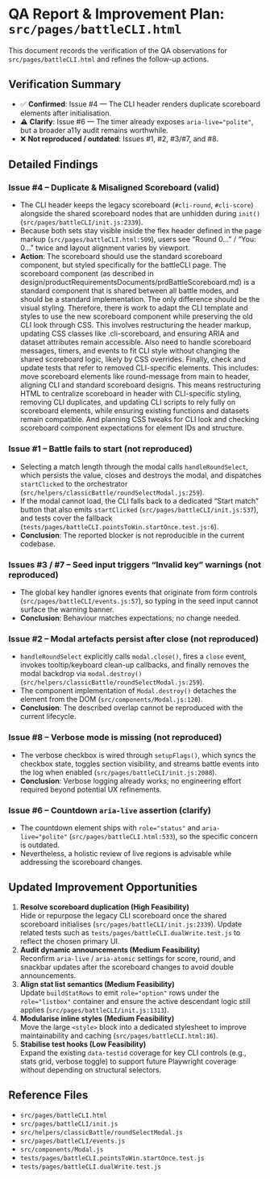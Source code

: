 # QA Report & Improvement Plan: `src/pages/battleCLI.html`

This document records the verification of the QA observations for `src/pages/battleCLI.html` and refines the follow-up actions.

## Verification Summary

- ✅ **Confirmed**: Issue #4 — The CLI header renders duplicate scoreboard elements after initialisation.
- ⚠️ **Clarify**: Issue #6 — The timer already exposes `aria-live="polite"`, but a broader a11y audit remains worthwhile.
- ❌ **Not reproduced / outdated**: Issues #1, #2, #3/#7, and #8.

## Detailed Findings

### Issue #4 – Duplicate & Misaligned Scoreboard (**valid**)

- The CLI header keeps the legacy scoreboard (`#cli-round`, `#cli-score`) alongside the shared scoreboard nodes that are unhidden during `init()` (`src/pages/battleCLI/init.js:2339`).
- Because both sets stay visible inside the flex header defined in the page markup (`src/pages/battleCLI.html:509`), users see “Round 0…” / “You: 0…” twice and layout alignment varies by viewport.
- **Action**: The scoreboard should use the standard scoreboard component, but styled specifically for the battleCLI page. The scoreboard component (as described
  in design/productRequirementsDocuments/prdBattleScoreboard.md) is a standard component that is shared between all battle modes, and should be a standard
  implementation. The only difference should be the visual styling. Therefore, there is work to adapt the CLI template and styles to use the new scoreboard component while preserving the old CLI look through CSS. This involves
  restructuring the header markup, updating CSS classes like .cli-scoreboard, and ensuring ARIA and dataset attributes remain accessible. Also need to handle
  scoreboard messages, timers, and events to fit CLI style without changing the shared scoreboard logic, likely by CSS overrides. Finally, check and update
  tests that refer to removed CLI-specific elements. This includes: move scoreboard elements like round-message from main to header, aligning CLI and standard scoreboard designs. This means restructuring
  HTML to centralize scoreboard in header with CLI-specific styling, removing CLI duplicates, and updating CLI scripts to rely fully on scoreboard elements,
  while ensuring existing functions and datasets remain compatible. And planning CSS tweaks for CLI look and checking scoreboard component expectations for
  element IDs and structure.

### Issue #1 – Battle fails to start (**not reproduced**)

- Selecting a match length through the modal calls `handleRoundSelect`, which persists the value, closes and destroys the modal, and dispatches `startClicked` to the orchestrator (`src/helpers/classicBattle/roundSelectModal.js:259`).
- If the modal cannot load, the CLI falls back to a dedicated “Start match” button that also emits `startClicked` (`src/pages/battleCLI/init.js:537`), and tests cover the fallback (`tests/pages/battleCLI.pointsToWin.startOnce.test.js:6`).
- **Conclusion**: The reported blocker is not reproducible in the current codebase.

### Issues #3 / #7 – Seed input triggers “Invalid key” warnings (**not reproduced**)

- The global key handler ignores events that originate from form controls (`src/pages/battleCLI/events.js:57`), so typing in the seed input cannot surface the warning banner.
- **Conclusion**: Behaviour matches expectations; no change needed.

### Issue #2 – Modal artefacts persist after close (**not reproduced**)

- `handleRoundSelect` explicitly calls `modal.close()`, fires a `close` event, invokes tooltip/keyboard clean-up callbacks, and finally removes the modal backdrop via `modal.destroy()` (`src/helpers/classicBattle/roundSelectModal.js:259`).
- The component implementation of `Modal.destroy()` detaches the element from the DOM (`src/components/Modal.js:120`).
- **Conclusion**: The described overlap cannot be reproduced with the current lifecycle.

### Issue #8 – Verbose mode is missing (**not reproduced**)

- The verbose checkbox is wired through `setupFlags()`, which syncs the checkbox state, toggles section visibility, and streams battle events into the log when enabled (`src/pages/battleCLI/init.js:2088`).
- **Conclusion**: Verbose logging already works; no engineering effort required beyond potential UX refinements.

### Issue #6 – Countdown `aria-live` assertion (**clarify**)

- The countdown element ships with `role="status"` and `aria-live="polite"` (`src/pages/battleCLI.html:533`), so the specific concern is outdated.
- Nevertheless, a holistic review of live regions is advisable while addressing the scoreboard changes.

## Updated Improvement Opportunities

1. **Resolve scoreboard duplication (High Feasibility)**  
   Hide or repurpose the legacy CLI scoreboard once the shared scoreboard initialises (`src/pages/battleCLI/init.js:2339`). Update related tests such as `tests/pages/battleCLI.dualWrite.test.js` to reflect the chosen primary UI.
2. **Audit dynamic announcements (Medium Feasibility)**  
   Reconfirm `aria-live` / `aria-atomic` settings for score, round, and snackbar updates after the scoreboard changes to avoid double announcements.
3. **Align stat list semantics (Medium Feasibility)**  
   Update `buildStatRows` to emit `role="option"` rows under the `role="listbox"` container and ensure the active descendant logic still applies (`src/pages/battleCLI/init.js:1313`).
4. **Modularise inline styles (Medium Feasibility)**  
   Move the large `<style>` block into a dedicated stylesheet to improve maintainability and caching (`src/pages/battleCLI.html:16`).
5. **Stabilise test hooks (Low Feasibility)**  
   Expand the existing `data-testid` coverage for key CLI controls (e.g., stats grid, verbose toggle) to support future Playwright coverage without depending on structural selectors.

## Reference Files

- `src/pages/battleCLI.html`
- `src/pages/battleCLI/init.js`
- `src/helpers/classicBattle/roundSelectModal.js`
- `src/pages/battleCLI/events.js`
- `src/components/Modal.js`
- `tests/pages/battleCLI.pointsToWin.startOnce.test.js`
- `tests/pages/battleCLI.dualWrite.test.js`
